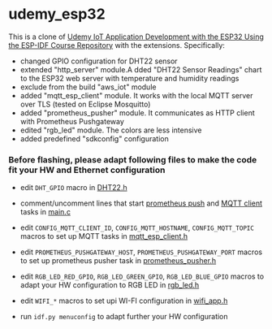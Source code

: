 # udemy_esp32

This is a clone of [Udemy IoT Application Development with the ESP32 Using the ESP-IDF Course Repository](https://github.com/kevinudemy/udemy_esp32) with the extensions. Specifically:

- changed GPIO configuration for DHT22 sensor
- extended "http_server" module.A dded "DHT22 Sensor Readings" chart to the ESP32 web server with temperature and humidity readings
- exclude from the build "aws_iot" module
- added "mqtt_esp_client" module. It works with the local MQTT server over TLS (tested on Eclipse Mosquitto) 
- added "prometheus_pusher" module. It communicates as HTTP client with Prometheus Pushgateway 
- edited "rgb_led" module. The colors are less intensive
- added predefined "sdkconfig" configuration

### Before flashing, please adapt following files to make the code fit your HW and Ethernet configuration
- edit `DHT_GPIO` macro in [DHT22.h](main/DHT22.h)
- comment/uncomment lines that start [prometheus push](https://github.com/bespsm/esp-data-collection-mcu/blob/9b3a44273e540f64a526f9a8e434dc0f91eec67c/main/main.c#L27) and [MQTT client](https://github.com/bespsm/esp-data-collection-mcu/blob/9b3a44273e540f64a526f9a8e434dc0f91eec67c/main/main.c#L24) tasks in [main.c](main/main.c)
- edit `CONFIG_MQTT_CLIENT_ID`, `CONFIG_MQTT_HOSTNAME`, `CONFIG_MQTT_TOPIC` macros to set up MQTT tasks in [mqtt_esp_client.h](main/mqtt_esp_client.h)

- edit `PROMETHEUS_PUSHGATEWAY_HOST`, `PROMETHEUS_PUSHGATEWAY_PORT`  macros to set up prometheus pusher task in [prometheus_pusher.h](main/prometheus_pusher.h)
- edit `RGB_LED_RED_GPIO`, `RGB_LED_GREEN_GPIO`, `RGB_LED_BLUE_GPIO` macros to adapt your HW configuration to RGB LED in [rgb_led.h](main/rgb_led.h)
- edit `WIFI_*` macros to set upi WI-FI configuration in [wifi_app.h](main/wifi_app.h)
- run `idf.py menuconfig` to adapt further your HW configuration
